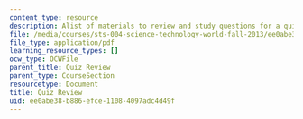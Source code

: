 ```yaml
---
content_type: resource
description: Alist of materials to review and study questions for a quiz.
file: /media/courses/sts-004-science-technology-world-fall-2013/ee0abe38b886efce11084097adc4d49f_MITSTS_004F13_quizprep.pdf
file_type: application/pdf
learning_resource_types: []
ocw_type: OCWFile
parent_title: Quiz Review
parent_type: CourseSection
resourcetype: Document
title: Quiz Review
uid: ee0abe38-b886-efce-1108-4097adc4d49f
---
```

